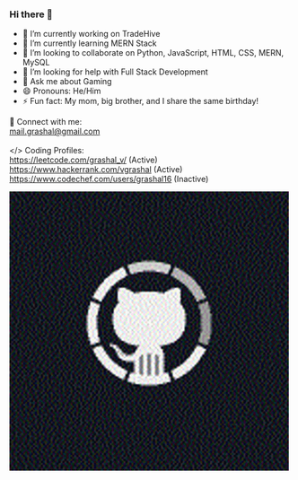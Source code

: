 ### Hi there 👋
- 🔭 I’m currently working on TradeHive
- 🌱 I’m currently learning MERN Stack
- 👯 I’m looking to collaborate on Python, JavaScript, HTML, CSS, MERN, MySQL
- 🤔 I’m looking for help with Full Stack Development
- 💬 Ask me about Gaming
- 😄 Pronouns: He/Him
- ⚡ Fun fact: My mom, big brother, and I share the same birthday!

🔗 Connect with me:<br/>
mail.grashal@gmail.com
<br/>
<br/>
</> Coding Profiles:<br/>
https://leetcode.com/grashal_v/ (Active) <br/>
https://www.hackerrank.com/vgrashal (Active) <br/>
https://www.codechef.com/users/grashal16 (Inactive) <br/>

![](https://github.com/vgrashal16/vgrashal16/blob/main/github-cat.gif)
